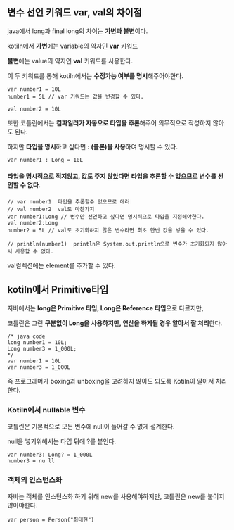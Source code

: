 ## 변수 선언 키워드 var, val의 차이점
java에서 long과 final long의 차이는 **가변과 불변**이다.


kotiln에서 **가변**에는 variable의 약자인 **var** 키워드

**불변**에는 value의 약자인 **val** 키워드를 사용한다.

이 두 키워드를 통해 kotiln에서는 **수정가능 여부를 명시**해주어야한다.
```
var number1 = 10L
number1 = 5L // var 키워드는 값을 변경할 수 있다.

val number2 = 10L
```
또한 코틀린에서는 **컴파일러가 자동으로 타입을 추론**해주어 의무적으로 작성하지 않아도 된다.

하지만 **타입을 명시**하고 싶다면 **: (콜론)을 사용**하여 명시할 수 있다.
```
var number1 : Long = 10L
```
#### 타입을 명시적으로 적지않고, 값도 주지 않았다면 타입을 추론할 수 없으므로 변수를 선언할 수 없다.
```
// var number1  타입을 추론할수 없으므로 에러
// val number2  val도 마찬가지
var number1:Long // 변수만 선언하고 싶다면 명시적으로 타입을 지정해야한다.
val number2:Long 
number2 = 5L // val도 초기화하지 않은 변수라면 최초 한번 값을 넣을 수 있다.

// println(number1)  println은 System.out.println으로 변수가 초기화되지 않아서 사용할 수 없다.
```

val컬렉션에는 element를 추가할 수 있다.
## kotiln에서 Primitive타입
자바에서는 **long은 Primitive 타입, Long은 Reference 타입**으로 다르지만,

코틀린은 그런 **구분없이 Long을 사용하지만, 연산을 하게될 경우 알아서 잘 처리**한다.
```
/* java code
long number1 = 10L;
Long number3 = 1_000L;
*/
var number1 = 10L
var number3 = 1_000L
```
즉 프로그래머가 boxing과 unboxing을 고려하지 않아도 되도록 Kotiln이 알아서 처리한다.
### Kotiln에서 nullable 변수
코틀린은 기본적으로 모든 변수에 null이 들어갈 수 없게 설계한다.

null을 넣기위해서는 타입 뒤에 ?를 붙인다.
```
var number3: Long? = 1_000L
number3 = nu ll
```
### 객체의 인스턴스화
자바는 객체를 인스턴스화 하기 위해 new를 사용해야하지만, 코틀린은 new를 붙이지 않아야한다.
```
var person = Person("최태현")
```